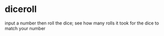 # diceroll
input a number then roll the dice; see how many rolls it took for the dice to match your number
